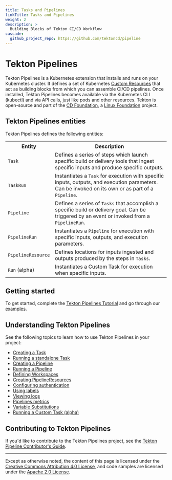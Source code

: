 ```yaml
---
title: Tasks and Pipelines
linkTitle: Tasks and Pipelines
weight: 2
description: >
  Building Blocks of Tekton CI/CD Workflow
cascade:
  github_project_repo: https://github.com/tektoncd/pipeline
---
```

# Tekton Pipelines

Tekton Pipelines is a Kubernetes extension that installs and runs on your Kubernetes cluster.
It defines a set of Kubernetes [Custom Resources](https://kubernetes.io/docs/concepts/extend-kubernetes/api-extension/custom-resources/) that act as building blocks from which you can assemble CI/CD pipelines. Once installed,
Tekton Pipelines becomes available via the Kubernetes CLI (kubectl) and via API calls, just
like pods and other resources. Tekton is open-source and part of the [CD Foundation](https://cd.foundation/),
a [Linux Foundation](https://www.linuxfoundation.org/projects/) project.

## Tekton Pipelines entities

Tekton Pipelines defines the following entities:

<table>
  <tr>
    <th>Entity</th>
    <th>Description</th>
  </tr>
  <tr>
    <td><code>Task</code></td>
    <td>Defines a series of steps which launch specific build or delivery tools that ingest specific inputs and produce specific outputs.</td>
  </tr>
  <tr>
    <td><code>TaskRun</code></td>
    <td>Instantiates a <code>Task</code> for execution with specific inputs, outputs, and execution parameters. Can be invoked on its own or as part of a <code>Pipeline</code>.</td>
  </tr>
  <tr>
    <td><code>Pipeline</code></td>
    <td>Defines a series of <code>Tasks</code> that accomplish a specific build or delivery goal. Can be triggered by an event or invoked from a <code>PipelineRun</code>.</td>
  </tr>
  <tr>
    <td><code>PipelineRun</code></td>
    <td>Instantiates a <code>Pipeline</code> for execution with specific inputs, outputs, and execution parameters.</td>
  </tr>
  <tr>
    <td><code>PipelineResource</code></td>
    <td>Defines locations for inputs ingested and outputs produced by the steps in <code>Tasks</code>.</td>
  </tr>
  <tr>
    <td><Code>Run</code> (alpha)</td>
    <td>Instantiates a Custom Task for execution when specific inputs.</td>
  </tr>
</table>

## Getting started

To get started, complete the [Tekton Pipelines Tutorial](https://github.com/tektoncd/pipeline/blob/main/docs/tutorial.md) and go through our
[examples](https://github.com/tektoncd/pipeline/tree/main/examples).

## Understanding Tekton Pipelines

See the following topics to learn how to use Tekton Pipelines in your project:

- [Creating a Task](/vault/Pipelines-v0.26.0/tasks/)
- [Running a standalone Task](/vault/Pipelines-v0.26.0/taskruns/)
- [Creating a Pipeline](/vault/Pipelines-v0.26.0/pipelines/)
- [Running a Pipeline](/vault/Pipelines-v0.26.0/pipelineruns/)
- [Defining Workspaces](/vault/Pipelines-v0.26.0/workspaces/)
- [Creating PipelineResources](/vault/Pipelines-v0.26.0/resources/)
- [Configuring authentication](/vault/Pipelines-v0.26.0/auth/)
- [Using labels](/vault/Pipelines-v0.26.0/labels/)
- [Viewing logs](/vault/Pipelines-v0.26.0/logs/)
- [Pipelines metrics](/vault/Pipelines-v0.26.0/metrics/)
- [Variable Substitutions](/vault/Pipelines-v0.26.0/tasks/#using-variable-substitution)
- [Running a Custom Task (alpha)](/vault/Pipelines-v0.26.0/runs/)

## Contributing to Tekton Pipelines

If you'd like to contribute to the Tekton Pipelines project, see the [Tekton Pipeline Contributor's Guide](https://github.com/tektoncd/pipeline/blob/main/CONTRIBUTING.md).

---

Except as otherwise noted, the content of this page is licensed under the
[Creative Commons Attribution 4.0 License](https://creativecommons.org/licenses/by/4.0/),
and code samples are licensed under the
[Apache 2.0 License](https://www.apache.org/licenses/LICENSE-2.0).
